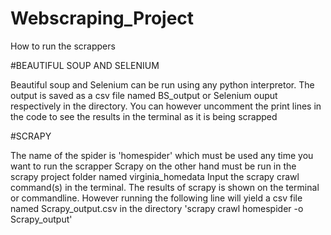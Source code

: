 # Webscraping_Project


How to run the scrappers

#BEAUTIFUL SOUP AND SELENIUM

Beautiful soup and Selenium can be run using any python interpretor. The output is saved as a csv file named BS_output or Selenium ouput respectively in the directory.
You can however uncomment the print lines in the code to see the results in the terminal as it is being scrapped

#SCRAPY

The name of the spider is 'homespider' which must be used any time you want to run the scrapper
Scrapy on the other hand must be run in the scrapy project folder named virginia_homedata
Input the scrapy crawl command(s) in the terminal.
The results of scrapy is shown on the terminal or commandline.
However running the following line will yield a csv file named Scrapy_output.csv in the directory
'scrapy crawl homespider -o Scrapy_output'

